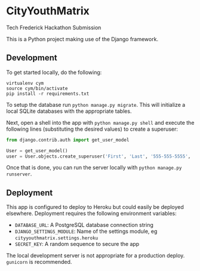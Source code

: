 # CityYouthMatrix
Tech Frederick Hackathon Submission

This is a Python project making use of the Django framework.

## Development
To get started locally, do the following:

```
virtualenv cym
source cym/bin/activate
pip install -r requirements.txt
```

To setup the database run `python manage.py migrate`. This will initialize a local SQLite databases with the appropriate tables.

Next, open a shell into the app with `python manage.py shell` and execute the following lines (substituting the desired values) to create a superuser:

```python
from django.contrib.auth import get_user_model

User = get_user_model()
user = User.objects.create_superuser('First', 'Last', '555-555-5555', 'email@email.com', password='test')
```

Once that is done, you can run the server locally with `python manage.py runserver`.

## Deployment
This app is configured to deploy to Heroku but could easily be deployed elsewhere. Deployment requires the following environment variables:

* `DATABASE_URL`: A PostgreSQL database connection string
* `DJANGO_SETTINGS_MODULE`: Name of the settings module, eg `cityyouthmatrix.settings.heroku`
* `SECRET_KEY`: A random sequence to secure the app

The local development server is not appropriate for a production deploy. `gunicorn` is recommended.

